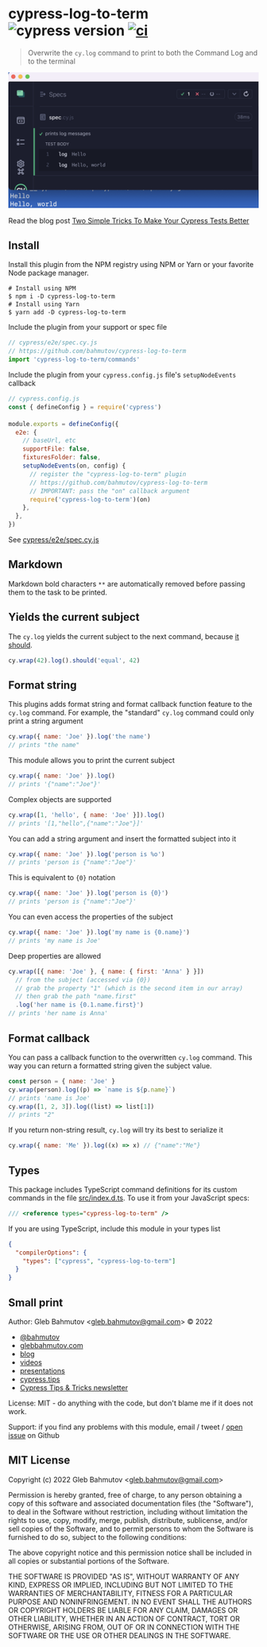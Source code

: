 # cypress-log-to-term ![cypress version](https://img.shields.io/badge/cypress-12.5.1-brightgreen) [![ci](https://github.com/bahmutov/cypress-log-to-term/actions/workflows/ci.yml/badge.svg?branch=main)](https://github.com/bahmutov/cypress-log-to-term/actions/workflows/ci.yml)

> Overwrite the `cy.log` command to print to both the Command Log and to the terminal

![Logs to both places](./images/log.png)

Read the blog post [Two Simple Tricks To Make Your Cypress Tests Better](https://glebbahmutov.com/blog/two-cypress-tricks/)

## Install

Install this plugin from the NPM registry using NPM or Yarn or your favorite Node package manager.

```text
# Install using NPM
$ npm i -D cypress-log-to-term
# Install using Yarn
$ yarn add -D cypress-log-to-term
```

Include the plugin from your support or spec file

```js
// cypress/e2e/spec.cy.js
// https://github.com/bahmutov/cypress-log-to-term
import 'cypress-log-to-term/commands'
```

Include the plugin from your `cypress.config.js` file's `setupNodeEvents` callback

```js
// cypress.config.js
const { defineConfig } = require('cypress')

module.exports = defineConfig({
  e2e: {
    // baseUrl, etc
    supportFile: false,
    fixturesFolder: false,
    setupNodeEvents(on, config) {
      // register the "cypress-log-to-term" plugin
      // https://github.com/bahmutov/cypress-log-to-term
      // IMPORTANT: pass the "on" callback argument
      require('cypress-log-to-term')(on)
    },
  },
})
```

See [cypress/e2e/spec.cy.js](./cypress/e2e/spec.cy.js)

## Markdown

Markdown bold characters `**` are automatically removed before passing them to the task to be printed.

## Yields the current subject

The `cy.log` yields the current subject to the next command, because [it should](https://glebbahmutov.com/blog/better-cypress-log/).

```js
cy.wrap(42).log().should('equal', 42)
```

## Format string

This plugins adds format string and format callback function feature to the `cy.log` command. For example, the "standard" `cy.log` command could only print a string argument

```js
cy.wrap({ name: 'Joe' }).log('the name')
// prints "the name"
```

This module allows you to print the current subject

```js
cy.wrap({ name: 'Joe' }).log()
// prints '{"name":"Joe"}'
```

Complex objects are supported

```js
cy.wrap([1, 'hello', { name: 'Joe' }]).log()
// prints '[1,"hello",{"name":"Joe"}]'
```

You can add a string argument and insert the formatted subject into it

```js
cy.wrap({ name: 'Joe' }).log('person is %o')
// prints 'person is {"name":"Joe"}'
```

This is equivalent to `{0}` notation

```js
cy.wrap({ name: 'Joe' }).log('person is {0}')
// prints 'person is {"name":"Joe"}'
```

You can even access the properties of the subject

```js
cy.wrap({ name: 'Joe' }).log('my name is {0.name}')
// prints 'my name is Joe'
```

Deep properties are allowed

```js
cy.wrap([{ name: 'Joe' }, { name: { first: 'Anna' } }])
  // from the subject (accessed via {0})
  // grab the property "1" (which is the second item in our array)
  // then grab the path "name.first"
  .log('her name is {0.1.name.first}')
// prints 'her name is Anna'
```

## Format callback

You can pass a callback function to the overwritten `cy.log` command. This way you can return a formatted string given the subject value.

```js
const person = { name: 'Joe' }
cy.wrap(person).log((p) => `name is ${p.name}`)
// prints 'name is Joe'
cy.wrap([1, 2, 3]).log((list) => list[1])
// prints "2"
```

If you return non-string result, `cy.log` will try its best to serialize it

```js
cy.wrap({ name: 'Me' }).log((x) => x) // {"name":"Me"}
```

## Types

This package includes TypeScript command definitions for its custom commands in the file [src/index.d.ts](./src/index.d.ts). To use it from your JavaScript specs:

```js
/// <reference types="cypress-log-to-term" />
```

If you are using TypeScript, include this module in your types list

```json
{
  "compilerOptions": {
    "types": ["cypress", "cypress-log-to-term"]
  }
}
```

## Small print

Author: Gleb Bahmutov &lt;gleb.bahmutov@gmail.com&gt; &copy; 2022

- [@bahmutov](https://twitter.com/bahmutov)
- [glebbahmutov.com](https://glebbahmutov.com)
- [blog](https://glebbahmutov.com/blog)
- [videos](https://www.youtube.com/glebbahmutov)
- [presentations](https://slides.com/bahmutov)
- [cypress.tips](https://cypress.tips)
- [Cypress Tips & Tricks newsletter](https://cypresstips.substack.com/)

License: MIT - do anything with the code, but don't blame me if it does not work.

Support: if you find any problems with this module, email / tweet /
[open issue](https://github.com/bahmutov/cypress-log-to-term/issues) on Github

## MIT License

Copyright (c) 2022 Gleb Bahmutov &lt;gleb.bahmutov@gmail.com&gt;

Permission is hereby granted, free of charge, to any person
obtaining a copy of this software and associated documentation
files (the "Software"), to deal in the Software without
restriction, including without limitation the rights to use,
copy, modify, merge, publish, distribute, sublicense, and/or sell
copies of the Software, and to permit persons to whom the
Software is furnished to do so, subject to the following
conditions:

The above copyright notice and this permission notice shall be
included in all copies or substantial portions of the Software.

THE SOFTWARE IS PROVIDED "AS IS", WITHOUT WARRANTY OF ANY KIND,
EXPRESS OR IMPLIED, INCLUDING BUT NOT LIMITED TO THE WARRANTIES
OF MERCHANTABILITY, FITNESS FOR A PARTICULAR PURPOSE AND
NONINFRINGEMENT. IN NO EVENT SHALL THE AUTHORS OR COPYRIGHT
HOLDERS BE LIABLE FOR ANY CLAIM, DAMAGES OR OTHER LIABILITY,
WHETHER IN AN ACTION OF CONTRACT, TORT OR OTHERWISE, ARISING
FROM, OUT OF OR IN CONNECTION WITH THE SOFTWARE OR THE USE OR
OTHER DEALINGS IN THE SOFTWARE.
